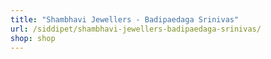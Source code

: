 ```yaml
---
title: "Shambhavi Jewellers - Badipaedaga Srinivas"
url: /siddipet/shambhavi-jewellers-badipaedaga-srinivas/
shop: shop
---
```

